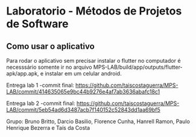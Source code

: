 # Laboratorio  - Métodos de Projetos de Software

## Como usar o aplicativo

Para rodar o aplicativo sem precisar instalar o flutter no computador é necesssário somente ir no arquivo MPS-LAB/build/app/outputs/flutter-apk/app.apk, e instalar em um celular android. 

Entrega lab 1 -commit final: https://github.com/taiscostaguerra/MPS-LAB/commit/414635065e9bc44b9276e4af7ab3636abafc18c1

Entrega lab 2 -commit final: https://github.com/taiscostaguerra/MPS-LAB/commit/5eb54ad6d3487acb7f140152c52843dd1aa69bf5

Grupo: Bruno Britto, Darcio Basilio, Florence Cunha, Hanrell Ramon, Paulo Henrique Bezerra e Taís da Costa


